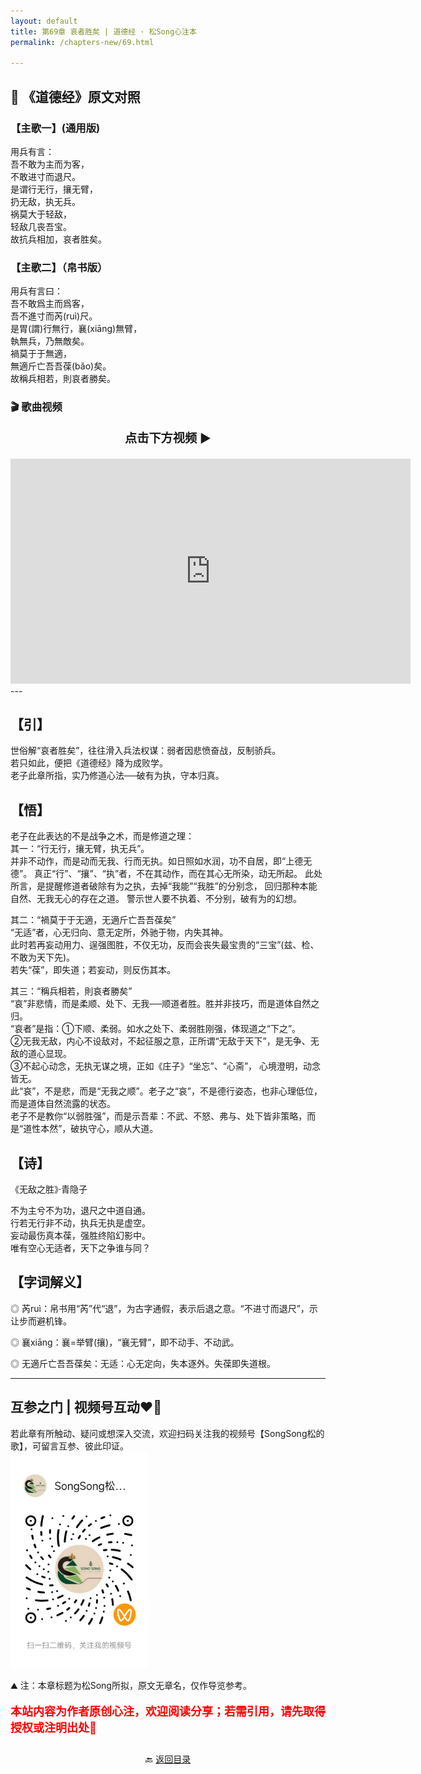 ```yaml
---
layout: default
title: 第69章 哀者胜矣 | 道德经 · 松Song心注本
permalink: /chapters-new/69.html

---
```


## 📜 《道德经》原文对照
### 【主歌一】(通用版) 
用兵有言：<br>
吾不敢为主而为客，<br>
不敢进寸而退尺。<br>
是谓行无行，攘无臂，<br>
扔无敌，执无兵。<br>
祸莫大于轻敌，<br>
轻敌几丧吾宝。<br>
故抗兵相加，哀者胜矣。<br>

### 【主歌二】（帛书版）
用兵有言曰：<br>
吾不敢爲主而爲客，<br>
吾不進寸而芮(ruì)尺。<br>
是胃(謂)行無行，襄(xiāng)無臂，<br>
執無兵，乃無敵矣。<br>
禍莫于于無適，<br>
無適斤亡吾吾葆(bǎo)矣。<br>
故稱兵相若，則哀者勝矣。<br>

### 🎬 歌曲视频
<p style="text-align:center; font-size:1.2rem; font-weight:bold;">
  点击下方视频 ▶️
</p>

<iframe
  src="https://streamable.com/e/3r4twt"
  width="640"
  height="360"
  frameborder="0"
  allowfullscreen
  loading="lazy">
</iframe>
---

## 【引】
世俗解“哀者胜矣”，往往滑入兵法权谋：弱者因悲愤奋战，反制骄兵。<br>
若只如此，便把《道德经》降为成败学。<br>
老子此章所指，实乃修道心法──破有为执，守本归真。<br>

## 【悟】
老子在此表达的不是战争之术，而是修道之理：<br>
其一：“行无行，攘无臂，执无兵”。<br>
 并非不动作，而是动而无我、行而无执。如日照如水润，功不自居，即“上德无德”。
 真正“行”、“攘”、“执”者，不在其动作，而在其心无所染，动无所起。
 此处所言，是提醒修道者破除有为之执，去掉“我能”“我胜”的分别念，
 回归那种本能自然、无我无心的存在之道。 警示世人要不执着、不分别，破有为的幻想。
 
其二：“禍莫于于无適，无適斤亡吾吾葆矣”<br>
 “无适”者，心无归向、意无定所，外驰于物，内失其神。<br>
 此时若再妄动用力、逞强图胜，不仅无功，反而会丧失最宝贵的“三宝”(兹、检、不敢为天下先)。<br>
若失“葆”，即失道；若妄动，则反伤其本。<br>

其三：“稱兵相若，則哀者勝矣”<br>
“哀”非悲情，而是柔顺、处下、无我──顺道者胜。胜并非技巧，而是道体自然之归。<br>
“哀者”是指：①下顺、柔弱。如水之处下、柔弱胜刚强，体现道之“下之”。<br>
②无我无敌，内心不设敌对，不起征服之意，正所谓“无敌于天下”，是无争、无敌的道心显现。<br>
③不起心动念，无执无谋之境，正如《庄子》“坐忘”、“心斋”， 心境澄明，动念皆无。<br>
此“哀”，不是悲，而是“无我之顺”。老子之“哀”，不是德行姿态，也非心理低位，而是道体自然流露的状态。<br>
老子不是教你“以弱胜强”，而是示吾辈：不武、不怒、弗与、处下皆非策略，而是“道性本然”，破执守心，顺从大道。<br>

## 【诗】
《无敌之胜》·青隐子<br>

不为主兮不为功，退尺之中道自通。<br>
行若无行非不动，执兵无执是虚空。<br>
妄动最伤真本葆，强胜终陷幻影中。<br>
唯有空心无适者，天下之争谁与同？<br>

## 【字词解义】

◎ 芮ruì：帛书用“芮”代“退”，为古字通假，表示后退之意。“不进寸而退尺”，示让步而避机锋。<br>

◎ 襄xiāng：襄=举臂(攘)，“襄无臂”，即不动手、不动武。<br>

◎ 无適斤亡吾吾葆矣：无适：心无定向，失本逐外。失葆即失道根。<br>

---
##  互参之门 | 视频号互动❤️🤝

若此章有所触动、疑问或想深入交流，欢迎扫码关注我的视频号【SongSong松的歌】，可留言互参、彼此印证。<br>
<img src="../img/qrcode_songsong.jpg" alt="扫码进入视频号" width="220">

⛰️ 注：本章标题为松Song所拟，原文无章名，仅作导览参考。<br>
<p style="color:red; font-size:18px; font-weight:bold;">
本站内容为作者原创心注，欢迎阅读分享；若需引用，请先取得授权或注明出处🙏
</p>

<p style="text-align:center; margin-top:2em;">
  🔙 <a href="{{ '/' | relative_url }}#catalog">返回目录</a>
</p>

